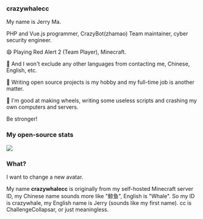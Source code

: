 ### crazywhalecc

My name is Jerry Ma.

PHP and Vue.js programmer, CrazyBot(zhamao) Team maintainer, cyber security engineer.

😄 Playing Red Alert 2 (Team Player), Minecraft.

💬 And I won't exclude any other languages from contacting me, Chinese, English, etc.

🔭 Writing open source projects is my hobby and my full-time job is another matter.

🤔 I'm good at making wheels, writing some useless scripts and crashing my own computers and servers.

Be stronger!

### My open-source stats

[![](https://github-readme-stats.vercel.app/api?username=crazywhalecc&show_icons=true&hide_border=false&count_private=true&include_all_commits=true)](https://github.com/crazywhalecc)

### What?

I want to change a new avatar.

My name **crazywhalecc** is originally from my self-hosted Minecraft server ID, my Chinese name sounds more like "鲸鱼", English is "Whale". So my ID is crazywhale, my English name is Jerry (sounds like my first name). cc is ChallengeCollapsar, or just meaningless.

<!--
**crazywhalecc/crazywhalecc** is a ✨ _special_ ✨ repository because its `README.md` (this file) appears on your GitHub profile.

Here are some ideas to get you started:

- 🔭 I’m currently working on ...
- 🌱 I’m currently learning ...
- 👯 I’m looking to collaborate on ...
- 🤔 I’m looking for help with ...
- 💬 Ask me about ...
- 📫 How to reach me: ...
- 😄 Pronouns: ...
- ⚡ Fun fact: ...
-->
